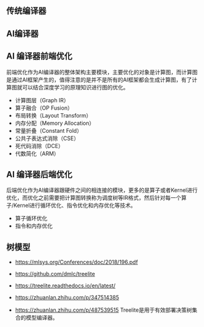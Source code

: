 




## 传统编译器


## AI编译器


## AI 编译器前端优化

前端优化作为AI编译器的整体架构主要模块，主要优化的对象是计算图，而计算图是通过AI框架产生的，值得注意的是并不是所有的AI框架都会生成计算图，有了计算图就可以结合深度学习的原理知识进行图的优化。 

- 计算图层（Graph IR）
- 算子融合（OP Fusion）
- 布局转换（Layout Transform）
- 内存分配（Memory Allocation）
- 常量折叠（Constant Fold）
- 公共子表达式消除（CSE）
- 死代码消除（DCE）
- 代数简化（ARM）



## AI 编译器后端优化

后端优化作为AI编译器跟硬件之间的相连接的模块，更多的是算子或者Kernel进行优化，而优化之前需要把计算图转换称为调度树等IR格式，然后针对每一个算子/Kernel进行循环优化、指令优化和内存优化等技术。 


- 算子循环优化
- 指令和内存优化










## 树模型

- https://mlsys.org/Conferences/doc/2018/196.pdf
- https://github.com/dmlc/treelite
- https://treelite.readthedocs.io/en/latest/


- https://zhuanlan.zhihu.com/p/347514385
- https://zhuanlan.zhihu.com/p/487539515
Treelite是用于有效部署决策树集合的模型编译器。








